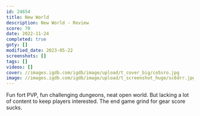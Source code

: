 ```yaml
---
id: 24654
title: New World
description: New World - Review
score: 70
date: 2022-11-24
completed: true
goty: []
modified_date: 2023-05-22
screenshots: []
tags: []
videos: []
cover: //images.igdb.com/igdb/image/upload/t_cover_big/co5sro.jpg
image: //images.igdb.com/igdb/image/upload/t_screenshot_huge/sc6drr.jpg
---
```

Fun fort PVP, fun challenging dungeons, neat open world. But lacking a lot of content to keep players interested. The end game grind for gear score sucks.